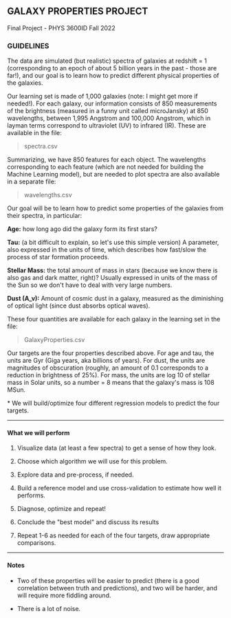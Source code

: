 ## GALAXY PROPERTIES PROJECT

Final Project - PHYS 3600ID Fall 2022

### GUIDELINES

The data are simulated (but realistic) spectra of galaxies at redshift = 1 (corresponding to an epoch of about 5 billion years in the past - those are far!), and our goal is to learn how to predict different physical properties of the galaxies.

Our learning set is made of 1,000 galaxies (note: I might get more if needed!). For each galaxy, our information consists of 850 measurements of the brightness (measured in a funny unit called microJansky) at 850 wavelengths, between 1,995 Angstrom and 100,000 Angstrom, which in layman terms correspond to ultraviolet (UV) to infrared (IR). These are available in the file:

> spectra.csv

Summarizing, we have 850 features for each object. The wavelengths corresponding to each feature (which are not needed for building the Machine Learning model), but are needed to plot spectra are also available in a separate file:

> wavelengths.csv

Our goal will be to learn how to predict some properties of the galaxies from their spectra, in particular:

**Age:** how long ago did the galaxy form its first stars?

**Tau:** (a bit difficult to explain, so let's use this simple version) A parameter, also expressed in the units of time, which describes how fast/slow the process of star formation proceeds.

**Stellar Mass:** the total amount of mass in stars (because we know there is also gas and dark matter, right)? Usually expressed in units of the mass of the Sun so we don't have to deal with very large numbers.

**Dust (A\_v):** Amount of cosmic dust in a galaxy, measured as the diminishing of optical light (since dust absorbs optical waves).

These four quantities are available for each galaxy in the learning set in the file:

> GalaxyProperties.csv

Our targets are the four properties described above. For age and tau, the units are Gyr (Giga years, aka billions of years). For dust, the units are magnitudes of obscuration (roughly, an amount of 0.1 corresponds to a reduction in brightness of 25%). For mass, the units are log 10 of stellar mass in Solar units, so a number = 8 means that the galaxy's mass is 108 MSun.

\* We will build/optimize four different regression models to predict the four targets.

---

#### What we will perform

1. Visualize data (at least a few spectra) to get a sense of how they look.

2. Choose which algorithm we will use for this problem.

3. Explore data and pre-process, if needed.

4. Build a reference model and use cross-validation to estimate how well it performs.

5. Diagnose, optimize and repeat!

6. Conclude the "best model" and discuss its results

7. Repeat 1-6 as needed for each of the four targets, draw appropriate comparisons.

---

#### Notes

- Two of these properties will be easier to predict (there is a good correlation between truth and predictions), and two will be harder, and will require more fiddling around.

- There is a lot of noise.


